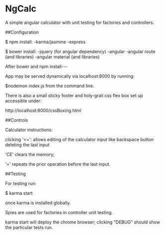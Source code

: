 NgCalc
================

A simple angular calculator with unit testing for factories and controllers.

##Configuration

$ npm install:
-karma/jasmine
-express

$ bower install:
-jquery (for angular dependency)
-angular
-angular route (and libraries)
-angular material (and libraries)

After bower and npm install---

App may be served dynamically via localhost:8000 by running:

$nodemon index.js from the command line.



There is also a small sticky footer and holy-grail css flex box set up accessible under:

http://localhost:8000/cssBoxing.html

##Controls

Calculator instructions:

clicking '<=': allows editing of the calculator input like backspace button deleting the last input

'CE' clears the memory;

'=' repeats the prior operation before the last input.

##Testing

For testing run: 

$ karma start

once karma is installed globally.

Spies are used for factories in controller unit testing.

karma start will deploy the chrome browser; clicking "DEBUG" should show the particular tests run.